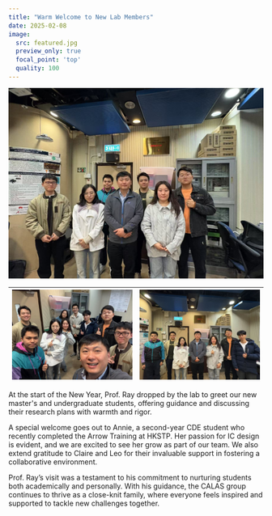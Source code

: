 ```yaml
---
title: "Warm Welcome to New Lab Members"
date: 2025-02-08
image:
  src: featured.jpg
  preview_only: true
  focal_point: 'top'
  quality: 100
---
```


<!--more-->

![](image1.jpg)

| ![](image2.jpg) | ![](image3.jpg) |
|-----------------|-----------------|

At the start of the New Year, Prof. Ray dropped by the lab to greet our new master's and undergraduate students, offering guidance and discussing their research plans with warmth and rigor.

A special welcome goes out to Annie, a second-year CDE student who recently completed the Arrow Training at HKSTP. Her passion for IC design is evident, and we are excited to see her grow as part of our team. We also extend gratitude to Claire and Leo for their invaluable support in fostering a collaborative environment.

Prof. Ray’s visit was a testament to his commitment to nurturing students both academically and personally. With his guidance, the CALAS group continues to thrive as a close-knit family, where everyone feels inspired and supported to tackle new challenges together.
